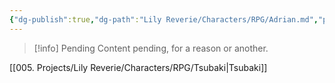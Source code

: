 ```yaml
---
{"dg-publish":true,"dg-path":"Lily Reverie/Characters/RPG/Adrian.md","permalink":"/lily-reverie/characters/rpg/adrian/","created":"2024-01-20T04:34:49.858-03:00","updated":"2024-01-20T04:57:35.137-03:00"}
---
```



>[!info] Pending
>Content pending, for a reason or another.

[[005. Projects/Lily Reverie/Characters/RPG/Tsubaki\|Tsubaki]]